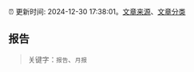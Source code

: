 :alarm_clock: 更新时间: 2024-12-30 17:38:01。[文章来源](/README.md)、[文章分类](/TAGS.md)

## 报告


> 关键字：`报告`、`月报`



